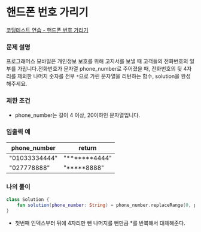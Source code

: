 # 핸드폰 번호 가리기

[코딩테스트 연습 - 핸드폰 번호 가리기](https://school.programmers.co.kr/learn/courses/30/lessons/12948)

### **문제 설명**

프로그래머스 모바일은 개인정보 보호를 위해 고지서를 보낼 때 고객들의 전화번호의 일부를 가립니다.전화번호가 문자열 phone_number로 주어졌을 때, 전화번호의 뒷 4자리를 제외한 나머지 숫자를 전부 `*`으로 가린 문자열을 리턴하는 함수, solution을 완성해주세요.

### 제한 조건

- phone_number는 길이 4 이상, 20이하인 문자열입니다.

### 입출력 예

| phone_number | return |
| --- | --- |
| "01033334444" | "*******4444" |
| "027778888" | "*****8888" |

### 나의 풀이

```kotlin
class Solution {
    fun solution(phone_number: String) = phone_number.replaceRange(0, phone_number.length - 4, "*".repeat(phone_number.length - 4))
}
```

- 첫번째 인덱스부터 뒤에 4자리만 뺀 나머지를 뺀만큼 *를 반복해서 대체해준다.